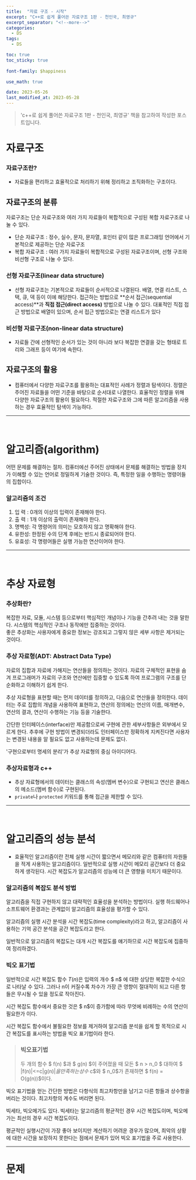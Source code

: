 ```yaml
---
title:  "자료 구조 - 시작"
excerpt: "C++로 쉽게 풀어쓴 자료구조 1판 - 천인국, 최영규"
excerpt_separator: "<!--more-->"
categories:
  - DS
tags:
  - DS

toc: true
toc_sticky: true
 
font-family: $happiness

use_math: true

date: 2023-05-26
last_modified_at: 2023-05-28
---
```

> 'c++로 쉽게 풀어쓴 자료구조 1판 - 천인국, 최영규' 책을 참고하여 작성한 포스트입니다.


# 자료구조
### 자료구조란?
- 자료들을 편리하고 효율적으로 처리하기 위해 정리하고 조직화하는 구조이다.  


## 자료구조의 분류
자료구조는 단순 자료구조와 여러 가지 자료들이 복합적으로 구성된 복합 자료구조로 나눌 수 있다.
* 단순 자료구조 : 정수, 실수, 문자, 문자열, 포인터 같이 많은 프로그래밍 언어에서 기본적으로 제공하는 단순 자료구조
* 복합 자료구조 : 여러 가지 자료들이 복합적으로 구성된 자료구조이며, 선형 구조와 비선형 구조로 나눌 수 있다.  


### 선형 자료구조(linear data structure)
* 선형 자료구조는 기본적으로 자료들이 순서적으로 나열된다. 배열, 연결 리스트, 스택, 큐, 덱 등이 이에 해당한다. 접근하는 방법으로 **순서 접근(sequential access)**과 **직접 접근(direct access)** 방법으로 나눌 수 있다. 대표적인 직접 접근 방법으로 배열이 있으며, 순서 접근 방법으로는 연결 리스트가 있다  


### 비선형 자료구조(non-linear data structure)
* 자료들 간에 선형적인 순서가 있는 것이 아니라 보다 복잡한 연결을 갖는 형태로 트리와 그래프 등이 여기에 속한다.

## 자료구조의 활용
* 컴퓨터에서 다양한 자료구조를 활용하는 대표적인 사례가 정렬과 탐색이다. 정렬은 주어진 자료들을 어떤 기준을 바탕으로 순서대로 나열한다. 효율적인 정렬을 위해 다양한 자료구조의 활용이 필요하다. 적절한 자료구조와 그에 따른 알고리즘을 사용하는 경우 효율적인 탐색이 가능하다.

 --- 

<br>

# 알고리즘(algorithm)

어떤 문제를 해결하는 절차. 컴퓨터에선 주어진 상태에서 문제를 해결하는 방법을 장치가 이해할 수 있는 언어로 정밀하게 기술한 것이다. 즉, 특정한 일을 수행하는 명령어들의 집합이다.
### 알고리즘의 조건
1. 입  력 : 0개의 이상의 입력이 존재해야 한다.
2. 출  력 : 1개 이상의 출력이 존재해야 한다.
3. 명백성: 각 명령어의 의미는 모호하지 않고 명확해야 한다.
4. 유한성: 한정된 수의 단계 후에는 반드시 종료되어야 한다.
5. 유효성: 각 명령어들은 실행 가능한 연산이어야 한다.

---
<br>

# 추상 자료형

### 추상화란?
복잡한 자료, 모듈, 시스템 등으로부터 핵심적인 개념이나 기능을 간추려 내는 것을 말한다. 시스템의 핵심적인 구조나 동작에만 집중하는 것이다.  
좋은 추상화는 사용자에게 중요한 정보는 강조되고 그렇지 않은 세부 사항은 제거되는 것이다.

### 추상 자료형(ADT: Abstract Data Type)
자료의 집합과 자료에 가해지는 연산들을 정의하는 것이다. 자료의 구체적인 표현을 숨겨 프로그래머가 자료의 구조와 연산에만 집중할 수 있도록 하여 프로그램의 구조를 단순화하고 이해하기 쉽게 한다.  

추상 자료형을 표현할 때는 먼저 데이터를 정의하고, 다음으로 연산들을 정의한다. 데이터는 주로 집합의 개념을 사용하여 표현하고, 연산의 정의에는 연산의 이름, 매개변수, 연산의 결과, 연산이 수행하는 기능 등을 기술한다.

간단한 인터페이스(interface)만 제공함으로써 구현에 관한 세부사항들은 외부에서 모르게 한다. 추후에 구현 방법이 변경되더라도 인터페이스만 정확하게 지켜진다면 사용자는 변경된 내용을 알 필요도 없고 사용하는데 문제도 없다.

'구현으로부터 명세의 분리'가 추상 자료형의 중심 아이디어다.


### 추상자료형과 c++
* 추상 자료형에서의 데이터는 클래스의 속성(멤버 변수)으로 구현되고 연산은 클래스의 메소드(멤버 함수)로 구현된다.
* ```private```나 ```protected``` 키워드를 통해 접근을 제한할 수 있다.


---
<br>

# 알고리즘의 성능 분석


* 효율적인 알고리즘이란 전체 실행 시간이 짧으면서 메모리와 같은 컴퓨터의 자원들을 적게 사용하는 알고리즘이다. 일반적으로 실행 시간이 메모리 공간보다 더 중요하게 생각된다. 시간 복잡도가 알고리즘의 성능에 더 큰 영향을 미치기 때문이다.


### 알고리즘의 복잡도 분석 방법 
알고리즘을 직접 구현하지 않고 대략적인 효율성을 분석하는 방법이다. 실행 하드웨어나 소프트웨어 환경과는 관계없이 알고리즘의 효율성을 평가할 수 있다.  

알고리즘의 실행 시간 분석을 시간 복잡도(time complexity)라고 하고, 알고리즘이 사용하는 기억 공간 분석을 공간 복잡도라고 한다.

일반적으로 알고리즘의 복잡도는 대개 시간 복잡도를 얘기하므로 시간 복잡도에 집중하여 정리하겠다.

### 빅오 표기법
일반적으로 시간 복잡도 함수 $T(n)$은 입력의 개수 $ n$ 에 대한 상당한 복잡한 수식으로 나타날 수 있다. 그러나 n이 커질수록 차수가 가장 큰 영향이 절대적이 되고 다른 항들은 무시될 수 있을 정도로 작아진다.

시간 복잡도 함수에서 중요한 것은 $ n$이 증가함에 따라 무엇에 비례하는 수의 연산이 필요한가 이다.

 시간 복잡도 함수에서 불필요한 정보를 제거하여 알고리즘 분석을 쉽게 할 목적으로 시간 복잡도를 표시하는 방법을 빅오 표기법이라 한다.

 > ### 빅오표기법
 > 두 개의 함수 $ f(n) $과 $ g(n) $이 주어졌을 때 모든 $ n > n_0 $ 대하여 $ |f(n)|<=c|g(n)|$을 만족하는 상수$ c$와 $ n_0$가 존재하면 $ f(n) = O(g(n))$이다.   

 빅오 표기법을 얻는 간단한 방법은 다항식의 최고차항만을 남기고 다른 항들과 상수항을 버리는 것이다. 최고차항의 계수도 버리면 된다.

 빅세타, 빅오메가도 있다. 빅세타는 알고리즘의 평균적인 경우 시간 복잡도이며, 빅오메가는 최선의 경우 시간 복잡도이다. 

 평균적인 실행시간이 가장 좋아 보이지만 계산하기 어려운 경우가 많으며, 최악의 상황에 대한 시간을 보장하지 못한다는 점에서 문제가 있어 빅오 표기법을 주로 사용한다.

 ---
 # 문제
